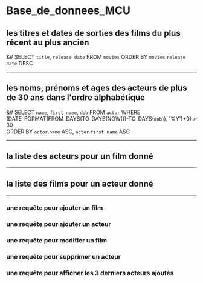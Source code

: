 # Base_de_donnees_MCU

## les titres et dates de sorties des films du plus récent au plus ancien

&# SELECT `title`, `release date` FROM `movies` ORDER BY `movies`.`release date` DESC

-------------------------------------------------------------------------------------
## les noms, prénoms et ages des acteurs de plus de 30 ans dans l'ordre alphabétique

&# SELECT `name`, `first name`, `dob` FROM `actor` WHERE (DATE_FORMAT(FROM_DAYS(TO_DAYS(NOW())-TO_DAYS(`dob`)), '%Y')+0) > 30  
ORDER BY `actor`.`name` ASC, `actor`.`first name`  ASC

-------------------------------------------------------------------------------------
## la liste des acteurs pour un film donné



-------------------------------------------------------------------------------------
## la liste des films pour un acteur donné




-------------------------------------------------------------------------------------
### une requête pour ajouter un film

### une requête pour ajouter un acteur

### une requête pour modifier un film

### une requête pour supprimer un acteur

### une requête pour afficher les 3 derniers acteurs ajoutés

